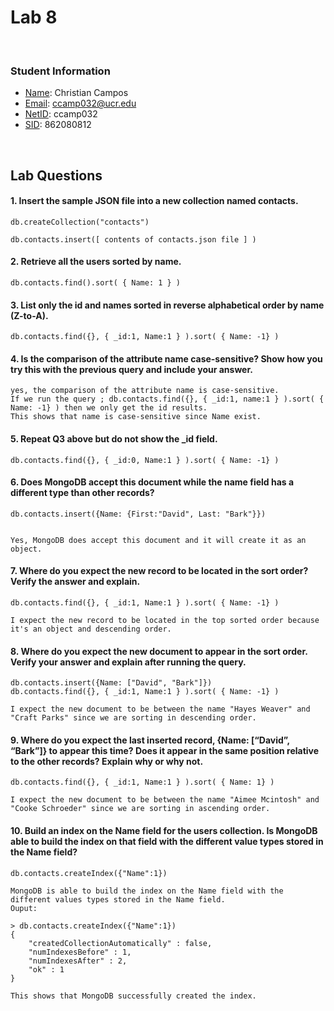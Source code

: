 # Lab 8

<br/>

### Student Information
- <u>Name</u>: Christian Campos
- <u>Email</u>: ccamp032@ucr.edu
- <u>NetID</u>: ccamp032
- <u>SID</u>: 862080812

<br/>

## Lab Questions

#### 1. Insert the sample JSON file into a new collection named contacts.

    db.createCollection("contacts")
    
    db.contacts.insert([ contents of contacts.json file ] )

#### 2. Retrieve all the users sorted by name.

    db.contacts.find().sort( { Name: 1 } )

#### 3. List only the id and names sorted in reverse alphabetical order by name (Z-to-A).

    db.contacts.find({}, { _id:1, Name:1 } ).sort( { Name: -1} )

#### 4. Is the comparison of the attribute name case-sensitive? Show how you try this with the previous query and include your answer.

	yes, the comparison of the attribute name is case-sensitive.
	If we run the query ; db.contacts.find({}, { _id:1, name:1 } ).sort( { Name: -1} ) then we only get the id results.
	This shows that name is case-sensitive since Name exist.	

#### 5. Repeat Q3 above but do not show the _id field.

    db.contacts.find({}, { _id:0, Name:1 } ).sort( { Name: -1} )

#### 6. Does MongoDB accept this document while the name field has a different type than other records?
    
    db.contacts.insert({Name: {First:"David", Last: "Bark"}})
    

	Yes, MongoDB does accept this document and it will create it as an object.

#### 7. Where do you expect the new record to be located in the sort order? Verify the answer and explain.

    db.contacts.find({}, { _id:1, Name:1 } ).sort( { Name: -1} )

	I expect the new record to be located in the top sorted order because it's an object and descending order.
	
#### 8. Where do you expect the new document to appear in the sort order. Verify your answer and explain after running the query.

    db.contacts.insert({Name: ["David", "Bark"]})
    db.contacts.find({}, { _id:1, Name:1 } ).sort( { Name: -1} )

    I expect the new document to be between the name "Hayes Weaver" and "Craft Parks" since we are sorting in descending order. 

#### 9. Where do you expect the last inserted record, {Name: [“David”, “Bark”]} to appear this time? Does it appear in the same position relative to the other records? Explain why or why not.

    db.contacts.find({}, { _id:1, Name:1 } ).sort( { Name: 1} )
    
    I expect the new document to be between the name "Aimee Mcintosh" and "Cooke Schroeder" since we are sorting in ascending order. 
	
#### 10. Build an index on the Name field for the users collection. Is MongoDB able to build the index on that field with the different value types stored in the Name field?

    db.contacts.createIndex({"Name":1})

    MongoDB is able to build the index on the Name field with the different values types stored in the Name field. 
	Ouput: 

    > db.contacts.createIndex({"Name":1})
    {
        "createdCollectionAutomatically" : false,
        "numIndexesBefore" : 1,
        "numIndexesAfter" : 2,
        "ok" : 1
    }

    This shows that MongoDB successfully created the index.